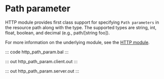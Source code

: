 # Path parameter

HTTP module provides first class support for specifying `Path parameters` in the resource path along with the type. The supported types are string, int, float, boolean, and decimal (e.g., path/[string foo]).

For more information on the underlying module, see the [HTTP module](https://lib.ballerina.io/ballerina/http/latest/).

::: code http_path_param.bal :::

::: out http_path_param.client.out :::

::: out http_path_param.server.out :::